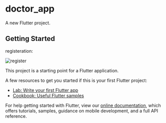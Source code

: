 # doctor_app

A new Flutter project.

## Getting Started
 
registeration:
 
![register](https://user-images.githubusercontent.com/45487306/151828434-80598a59-91ec-4ef9-aecd-03b7b78f11bc.gif)

This project is a starting point for a Flutter application.

A few resources to get you started if this is your first Flutter project:

- [Lab: Write your first Flutter app](https://flutter.dev/docs/get-started/codelab)
- [Cookbook: Useful Flutter samples](https://flutter.dev/docs/cookbook)

For help getting started with Flutter, view our
[online documentation](https://flutter.dev/docs), which offers tutorials,
samples, guidance on mobile development, and a full API reference.
